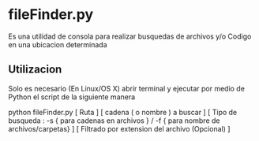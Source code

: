 # fileFinder.py

Es una utilidad de consola para realizar busquedas de archivos y/o Codigo en una ubicacion determinada

## Utilizacion
  
Solo es necesario (En Linux/OS X) abrir terminal y ejecutar por medio de Python el script de la siguiente manera


python fileFinder.py [ Ruta ] [ cadena ( o nombre ) a buscar ] [ Tipo de busqueda : -s { para cadenas en archivos } /  -f { para nombre de archivos/carpetas} ] [ Filtrado por extension del archivo (Opcional) ]

